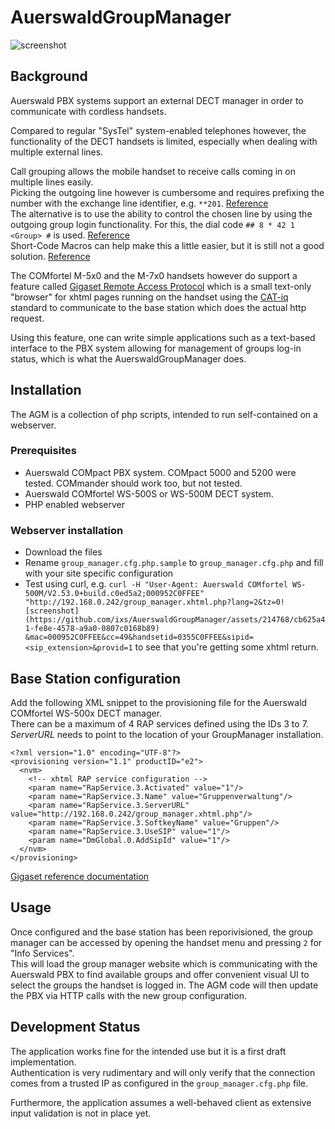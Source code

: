 # AuerswaldGroupManager

![screenshot](https://github.com/ixs/AuerswaldGroupManager/assets/214768/d059553e-5b73-4794-85d7-17ca66c3dcca)

## Background

Auerswald PBX systems support an external DECT manager in order to communicate with cordless handsets.

Compared to regular "SysTel" system-enabled telephones however, the functionality of the DECT handsets
is limited, especially when dealing with multiple external lines.

Call grouping allows the mobile handset to receive calls coming in on multiple lines easily.  
Picking the outgoing line however is cumbersome and requires prefixing the number
with the exchange line identifier, e.g. `**201`. [Reference](https://docs.auerswald.de/COMpact_5200_5500_R/Help_en_12/index.html#page/Buch1/gezieltvoipzugang_reference.html)  
The alternative is to use the ability to control the chosen line by using the outgoing group
login functionality. For this, the dial code `## 8 * 42 1 <Group> #` is used. [Reference](https://docs.auerswald.de/COMpact_5200_5500_R/Help_en_12/index.html#page/Buch1/gruppen_reference.html)  
Short-Code Macros can help make this a little easier, but it is still not a good solution. [Reference](https://docs.auerswald.de/COMpact_5200_5500_R/Help_en_12/index.html#page/Buch1/kurzwahlmakros_verwaltung_reference.html)

The COMfortel M-5x0 and the M-7x0 handsets however do support a feature called [Gigaset Remote Access Protocol](https://teamwork.gigaset.com/gigawiki/pages/viewpage.action?pageId=719192307) which is a small text-only "browser" for xhtml pages running on the handset using the [CAT-iq](https://en.wikipedia.org/wiki/CAT-iq) standard to communicate to the base station which does the actual http request.

Using this feature, one can write simple applications such as a text-based interface to the PBX system allowing for management of groups log-in status, which is what the AuerswaldGroupManager does.

## Installation

The AGM is a collection of php scripts, intended to run self-contained on a webserver.

### Prerequisites

- Auerswald COMpact PBX system. COMpact 5000 and 5200 were tested. COMmander should work too, but not tested.
- Auerswald COMfortel WS-500S or WS-500M DECT system.
- PHP enabled webserver

### Webserver installation

- Download the files
- Rename `group_manager.cfg.php.sample` to `group_manager.cfg.php` and fill with your site specific configuration
- Test using curl, e.g. `curl -H "User-Agent: Auerswald COMfortel WS-500M/V2.53.0+build.c0ed5a2;000952C0FFEE" "http://192.168.0.242/group_manager.xhtml.php?lang=2&tz=0![screenshot](https://github.com/ixs/AuerswaldGroupManager/assets/214768/cb625a41-fe8e-4578-a9a0-0807c0168b89)
&mac=000952C0FFEE&cc=49&handsetid=0355C0FFEE&sipid=<sip_extension>&provid=1` to see that you're getting some xhtml return.

## Base Station configuration

Add the following XML snippet to the provisioning file for the Auerswald COMfortel WS-500x DECT manager.  
There can be a maximum of 4 RAP services defined using the IDs 3 to 7.  
_ServerURL_ needs to point to the location of your GroupManager installation.

```
<?xml version="1.0" encoding="UTF-8"?>
<provisioning version="1.1" productID="e2">
  <nvm>
    <!-- xhtml RAP service configuration -->
    <param name="RapService.3.Activated" value="1"/>
    <param name="RapService.3.Name" value="Gruppenverwaltung"/>
    <param name="RapService.3.ServerURL" value="http://192.168.0.242/group_manager.xhtml.php"/>
    <param name="RapService.3.SoftkeyName" value="Gruppen"/>
    <param name="RapService.3.UseSIP" value="1"/>
    <param name="DmGlobal.0.AddSipId" value="1"/>
  </nvm>
</provisioning>
```

[Gigaset reference documentation](https://teamwork.gigaset.com/gigawiki/pages/viewpage.action?pageId=828671569)

## Usage

Once configured and the base station has been reporivisioned, the group manager can be accessed by opening the
handset menu and pressing `2` for "Info Services".  
This will load the group manager website which is communicating with the Auerswald PBX to find available groups and offer
convenient visual UI to select the groups the handset is logged in.
The AGM code will then update the PBX via HTTP calls with the new group configuration.

## Development Status

The application works fine for the intended use but it is a first draft implementation.  
Authentication is very rudimentary and will only verify that the connection comes from a trusted IP
as configured in the `group_manager.cfg.php` file.

Furthermore, the application assumes a well-behaved client as extensive input validation is not in place yet.

